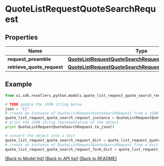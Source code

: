 # QuoteListRequestQuoteSearchRequest


## Properties

Name | Type | Description | Notes
------------ | ------------- | ------------- | -------------
**request_preamble** | [**QuoteListRequestQuoteSearchRequestRequestPreamble**](QuoteListRequestQuoteSearchRequestRequestPreamble.md) |  | [optional] 
**retrieve_quote_request** | [**QuoteListRequestQuoteSearchRequestRetrieveQuoteRequest**](QuoteListRequestQuoteSearchRequestRetrieveQuoteRequest.md) |  | [optional] 

## Example

```python
from xi.sdk.resellers.python.models.quote_list_request_quote_search_request import QuoteListRequestQuoteSearchRequest

# TODO update the JSON string below
json = "{}"
# create an instance of QuoteListRequestQuoteSearchRequest from a JSON string
quote_list_request_quote_search_request_instance = QuoteListRequestQuoteSearchRequest.from_json(json)
# print the JSON string representation of the object
print QuoteListRequestQuoteSearchRequest.to_json()

# convert the object into a dict
quote_list_request_quote_search_request_dict = quote_list_request_quote_search_request_instance.to_dict()
# create an instance of QuoteListRequestQuoteSearchRequest from a dict
quote_list_request_quote_search_request_form_dict = quote_list_request_quote_search_request.from_dict(quote_list_request_quote_search_request_dict)
```
[[Back to Model list]](../README.md#documentation-for-models) [[Back to API list]](../README.md#documentation-for-api-endpoints) [[Back to README]](../README.md)


